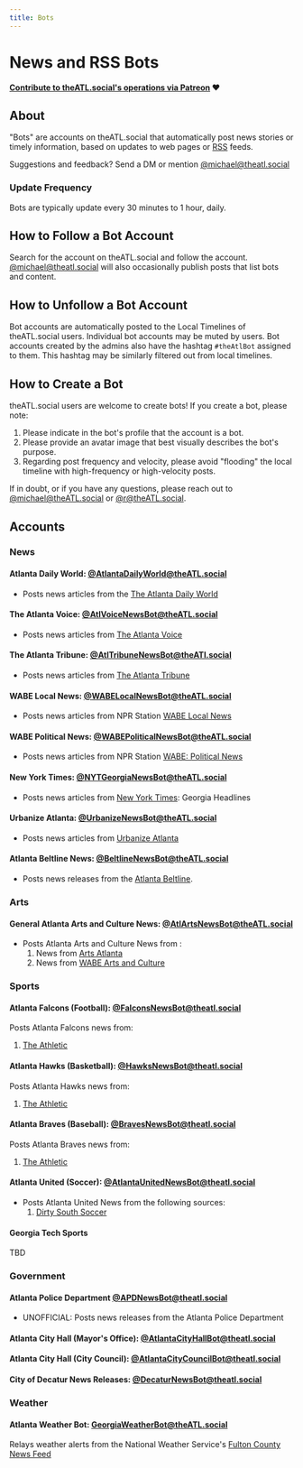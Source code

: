```yaml
---
title: Bots
---
```


# News and RSS Bots

__[Contribute to theATL.social's operations via Patreon](https://patreon.com/theatlsocial) ❤️__

## About

"Bots" are accounts on theATL.social that automatically post news stories or timely information, based on updates to web pages or [RSS](https://www.wikipedia.com/wiki/RSS) feeds.

Suggestions and feedback? Send a DM or mention [@michael@theatl.social](https://theatl.social/@michael)

### Update Frequency

Bots are typically update every 30 minutes to 1 hour, daily.

## How to Follow a Bot Account

Search for the account on theATL.social and follow the account. [@michael@theatl.social](https://theatl.social/@michael) will also occasionally publish posts that list bots and content.

## How to Unfollow a Bot Account

Bot accounts are automatically posted to the Local Timelines of theATL.social users. Individual bot accounts may be muted by users. Bot accounts created by the admins also have the hashtag `#theAtlBot` assigned to them. This hashtag may be similarly filtered out from local timelines.

## How to Create a Bot

theATL.social users are welcome to create bots! If you create a bot, please note:

1. Please indicate in the bot's profile that the account is a bot.
2. Please provide an avatar image that best visually describes the bot's purpose.
3. Regarding post frequency and velocity, please avoid "flooding" the local timeline with high-frequency or high-velocity posts.
  
If in doubt, or if you have any questions, please reach out to [@michael@theATL.social](https://theatl.social/@michael) or [@r@theATL.social](https://theatl.social/@r).

## Accounts

### News

#### Atlanta Daily World: [@AtlantaDailyWorld@theATL.social](https://theatl.social/@AtlantaDailyWorld)
- Posts news articles from the [The Atlanta Daily World](https://atlantadailyworld.com)

#### The Atlanta Voice: [@AtlVoiceNewsBot@theATL.social](https://theatl.social/@atlvoicenewsbot)

- Posts news articles from [The Atlanta Voice](https://theatlantavoice.com/feed)


#### The Atlanta Tribune: [@AtlTribuneNewsBot@theATl.social](https://theatl.social/@AtlTribuneNewsBot)

- Posts news articles from [The Atlanta Tribune](https://atlantatribune.com/feed/)


#### WABE Local News: [@WABELocalNewsBot@theATL.social](https://theatl.social/@WABELocalNewsBot)

- Posts news articles from NPR Station [WABE Local News](https://www.wabe.org/local/feed
)

#### WABE Political News: [@WABEPoliticalNewsBot@theATL.social](https://theatl.social/@WABEPoliticalNewsBot)

- Posts news articles from NPR Station [WABE: Political News](https://wabe.org/politics)


#### New York Times: [@NYTGeorgiaNewsBot@theATL.social](https://theatl.social/@NYTGeorgiaNewsBot)

- Posts news articles from [New York Times](https://nytimes.com): Georgia Headlines


#### Urbanize Atlanta: [@UrbanizeNewsBot@theATL.social](https://theatl.social/@UrbanizeNewsBot)

- Posts news articles from [Urbanize Atlanta](https://atlanta.urbanize.city)

#### Atlanta Beltline News: [@BeltlineNewsBot@theATL.social](https://theatl.social/@BeltlineNewsBot)

- Posts news releases from the [Atlanta Beltline](https://beltline.org).

### Arts

#### General Atlanta Arts and Culture News: [@AtlArtsNewsBot@theATL.social](https://theatl.social/@AtlArtsNewsBot)

- Posts Atlanta Arts and Culture News from :
  1. News from [Arts Atlanta](https://www.artsatl.org)
  2. News from [WABE Arts and Culture](https://www.abe.org/arts-culture)

### Sports

#### Atlanta Falcons (Football): [@FalconsNewsBot@theatl.social](https://theatl.social/@FalconsNewsBot)

Posts Atlanta Falcons news from:
  1. [The Athletic](https://theathletic.com/team/falcons)

#### Atlanta Hawks (Basketball): [@HawksNewsBot@theatl.social](https://theatl.social/@HawksNewsBot)

Posts Atlanta Hawks news from:
  1. [The Athletic](https://theathletic.com/team/hawks)

#### Atlanta Braves (Baseball): [@BravesNewsBot@theatl.social](https://theatl.social/@BravesNewsBot)

Posts Atlanta Braves news from:
  1. [The Athletic](https://theathletic.com/team/braves)

#### Atlanta United (Soccer): [@AtlantaUnitedNewsBot@theatl.social](https://theatl.social/@AtlantaUnitedNewsBot)

- Posts Atlanta United News from the following sources:
  1. [Dirty South Soccer](https://www.dirtysouthsoccer.com/)

#### Georgia Tech Sports

TBD


### Government

#### Atlanta Police Department [@APDNewsBot@theatl.social](https://theATL.social/@ApdNewsBot)

- UNOFFICIAL: Posts news releases from the Atlanta Police Department

#### Atlanta City Hall (Mayor's Office): [@AtlantaCityHallBot@theatl.social](https://theatl.social/@AtlantaCityHalLBot)

#### Atlanta City Hall (City Council): [@AtlantaCityCouncilBot@theatl.social](https://theatl.social/@AtlantaCityCouncilBot)

#### City of Decatur News Releases: [@DecaturNewsBot@theatl.social](https://theatl.social/@DecaturNewsBot)


### Weather

#### Atlanta Weather Bot: [GeorgiaWeatherBot@theATL.social](https://theatl.social/@GeorgiaWeatherBot)

Relays weather alerts from the National Weather Service's [Fulton County News Feed](https://alerts.weather.gov/cap/wwaatmget.php?x=GAZ033&y=0)
